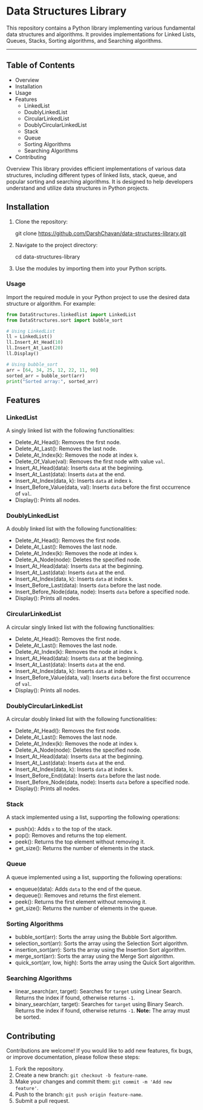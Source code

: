 # Data Structures Library

This repository contains a Python library implementing various fundamental data structures and algorithms.
It provides implementations for Linked Lists, Queues, Stacks, Sorting algorithms, and Searching algorithms.

---

## Table of Contents
- Overview
- Installation
- Usage
- Features
  - LinkedList
  - DoublyLinkedList
  - CircularLinkedList
  - DoublyCircularLinkedList
  - Stack
  - Queue
  - Sorting Algorithms
  - Searching Algorithms
- Contributing


Overview
This library provides efficient implementations of various data structures, including different types of linked lists, stack, queue, and
popular sorting and searching algorithms. It is designed to help developers understand and utilize data structures in Python projects.



## Installation
1. Clone the repository:
   
   git clone https://github.com/DarshChavan/data-structures-library.git

2. Navigate to the project directory:
   
   cd data-structures-library
  

3. Use the modules by importing them into your Python scripts.


### Usage
Import the required module in your Python project to use the desired data structure or algorithm.
For example:

```python
from DataStructures.linkedlist import LinkedList
from DataStructures.sort import bubble_sort

# Using LinkedList
ll = LinkedList()
ll.Insert_At_Head(10)
ll.Insert_At_Last(20)
ll.Display()

# Using bubble_sort
arr = [64, 34, 25, 12, 22, 11, 90]
sorted_arr = bubble_sort(arr)
print("Sorted array:", sorted_arr)

```

## Features

### LinkedList
A singly linked list with the following functionalities:
- Delete_At_Head(): Removes the first node.
- Delete_At_Last(): Removes the last node.
- Delete_At_Index(k): Removes the node at index `k`.
- Delete_Of_Value(val): Removes the first node with value `val`.
- Insert_At_Head(data): Inserts `data` at the beginning.
- Insert_At_Last(data): Inserts `data` at the end.
- Insert_At_Index(data, k): Inserts `data` at index `k`.
- Insert_Before_Value(data, val): Inserts `data` before the first occurrence of `val`.
- Display(): Prints all nodes.

### DoublyLinkedList
A doubly linked list with the following functionalities:
- Delete_At_Head(): Removes the first node.
- Delete_At_Last(): Removes the last node.
- Delete_At_Index(k): Removes the node at index `k`.
- Delete_A_Node(node): Deletes the specified node.
- Insert_At_Head(data): Inserts `data` at the beginning.
- Insert_At_Last(data): Inserts `data` at the end.
- Insert_At_Index(data, k): Inserts `data` at index `k`.
- Insert_Before_Last(data): Inserts `data` before the last node.
- Insert_Before_Node(data, node): Inserts `data` before a specified node.
- Display(): Prints all nodes.

### CircularLinkedList
A circular singly linked list with the following functionalities:
- Delete_At_Head(): Removes the first node.
- Delete_At_Last(): Removes the last node.
- Delete_At_Index(k): Removes the node at index `k`.
- Insert_At_Head(data): Inserts `data` at the beginning.
- Insert_At_Last(data): Inserts `data` at the end.
- Insert_At_Index(data, k): Inserts `data` at index `k`.
- Insert_Before_Value(data, val): Inserts `data` before the first occurrence of `val`.
- Display(): Prints all nodes.

### DoublyCircularLinkedList
A circular doubly linked list with the following functionalities:
- Delete_At_Head(): Removes the first node.
- Delete_At_Last(): Removes the last node.
- Delete_At_Index(k): Removes the node at index `k`.
- Delete_A_Node(node): Deletes the specified node.
- Insert_At_Head(data): Inserts `data` at the beginning.
- Insert_At_Last(data): Inserts `data` at the end.
- Insert_At_Index(data, k): Inserts `data` at index `k`.
- Insert_Before_End(data): Inserts `data` before the last node.
- Insert_Before_Node(data, node): Inserts `data` before a specified node.
- Display(): Prints all nodes.

### Stack
A stack implemented using a list, supporting the following operations:
- push(x): Adds `x` to the top of the stack.
- pop(): Removes and returns the top element.
- peek(): Returns the top element without removing it.
- get_size(): Returns the number of elements in the stack.

### Queue
A queue implemented using a list, supporting the following operations:
- enqueue(data): Adds `data` to the end of the queue.
- dequeue(): Removes and returns the first element.
- peek(): Returns the first element without removing it.
- get_size(): Returns the number of elements in the queue.

### Sorting Algorithms
- bubble_sort(arr): Sorts the array using the Bubble Sort algorithm.
- selection_sort(arr): Sorts the array using the Selection Sort algorithm.
- insertion_sort(arr): Sorts the array using the Insertion Sort algorithm.
- merge_sort(arr): Sorts the array using the Merge Sort algorithm.
- quick_sort(arr, low, high): Sorts the array using the Quick Sort algorithm.

### Searching Algorithms
- linear_search(arr, target): Searches for `target` using Linear Search. Returns the index if found, otherwise returns `-1`.
- binary_search(arr, target): Searches for `target` using Binary Search. Returns the index if found, otherwise returns `-1`. **Note:** The array must be sorted.



## Contributing
Contributions are welcome! If you would like to add new features, fix bugs, or improve documentation, please follow these steps:
1. Fork the repository.
2. Create a new branch: `git checkout -b feature-name`.
3. Make your changes and commit them: `git commit -m 'Add new feature'`.
4. Push to the branch: `git push origin feature-name`.
5. Submit a pull request.




